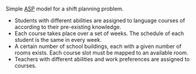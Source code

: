 Simple [ASP](https://potassco.org/) model for a shift planning problem.

- Students with different abilities are assigned to language courses of according to their pre-existing knowledge.
- Each course takes place over a set of weeks. The schedule of each student is the same in every week.
- A certain number of school buildings, each with a given number of rooms exists. Each course slot must be mapped to an available room.
- Teachers with different abilities and work preferences are assigned to courses.